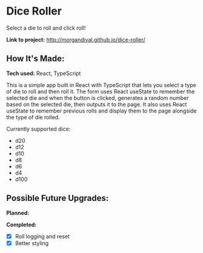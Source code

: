 # Dice Roller

Select a die to roll and click roll!

**Link to project:** http://morgandival.github.io/dice-roller/

## How It's Made:

**Tech used:** React, TypeScript

This is a simple app built in React with TypeScript that lets you select a type of die to roll and then roll it. The form uses React useState to remember the selected die and when the button is clicked, generates a random number based on the selected die, then outputs it to the page. It also uses React useState to remember previous rolls and display them to the page alongside the type of die rolled.

Currently supported dice:

- d20
- d12
- d10
- d8
- d6
- d4
- d100

## Possible Future Upgrades:

**Planned:**

**Completed:**

- [x] Roll logging and reset
- [x] Better styling
